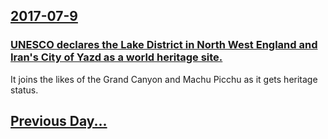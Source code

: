 ## [2017-07-9](/news/2017/07/9/index.md)

### [UNESCO declares the Lake District in North West England and Iran's City of Yazd as a world heritage site. ](/news/2017/07/9/unesco-declares-the-lake-district-in-north-west-england-and-iran-s-city-of-yazd-as-a-world-heritage-site.md)
It joins the likes of the Grand Canyon and Machu Picchu as it gets heritage status.

## [Previous Day...](/news/2017/07/8/index.md)

